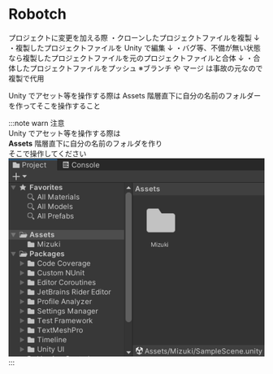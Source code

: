 # Robotch

プロジェクトに変更を加える際
・クローンしたプロジェクトファイルを複製
↓
・複製したプロジェクトファイルを Unity で編集
↓
・バグ等、不備が無い状態なら複製したプロジェクトファイルを元のプロジェクトファイルと合体
↓
・合体したプロジェクトファイルをプッシュ
※ブランチ や マージ は事故の元なので複製で代用

Unity でアセット等を操作する際は
Assets 階層直下に自分の名前のフォルダーを作ってそこを操作すること

:::note warn
注意  
Unity でアセット等を操作する際は  
__Assets__ 階層直下に自分の名前のフォルダを作り  
そこで操作してください
![aiueo](Images/フォルダについて.png)
:::
